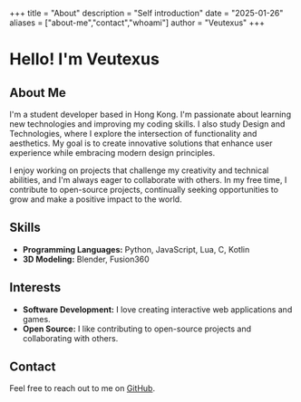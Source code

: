 +++
title = "About"
description = "Self introduction"
date = "2025-01-26"
aliases = ["about-me","contact","whoami"]
author = "Veutexus"
+++

# Hello! I'm Veutexus

## About Me
I'm a student developer based in Hong Kong. I'm passionate about learning new technologies and improving my coding skills. I also study Design and Technologies, where I explore the intersection of functionality and aesthetics. My goal is to create innovative solutions that enhance user experience while embracing modern design principles.

I enjoy working on projects that challenge my creativity and technical abilities, and I'm always eager to collaborate with others. In my free time, I contribute to open-source projects, continually seeking opportunities to grow and make a positive impact to the world.

## Skills
- **Programming Languages:** Python, JavaScript, Lua, C, Kotlin
- **3D Modeling:** Blender, Fusion360

## Interests
- **Software Development:** I love creating interactive web applications and games.
- **Open Source:** I like contributing to open-source projects and collaborating with others.

## Contact
Feel free to reach out to me on [GitHub](https://github.com/G0246).